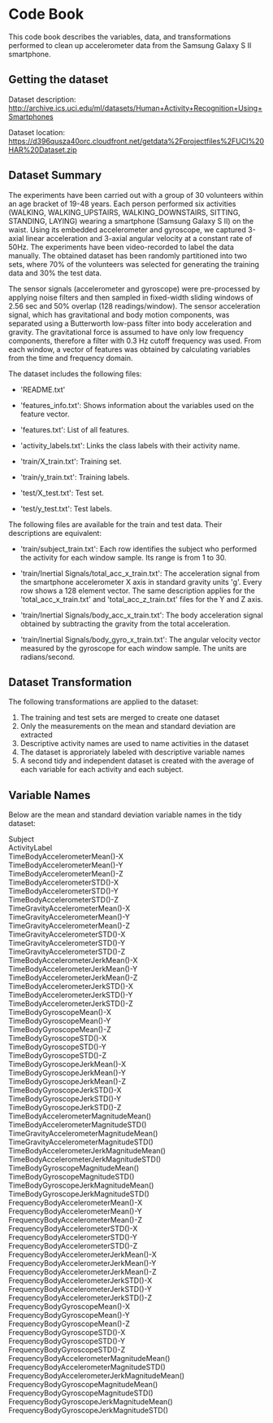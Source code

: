 # Code Book

This code book describes the variables, data, and transformations performed to clean up accelerometer data from the Samsung Galaxy S II smartphone.

## <a name="getDataset">Getting the dataset</a>
Dataset description: http://archive.ics.uci.edu/ml/datasets/Human+Activity+Recognition+Using+Smartphones

Dataset location: https://d396qusza40orc.cloudfront.net/getdata%2Fprojectfiles%2FUCI%20HAR%20Dataset.zip 

## Dataset Summary
The experiments have been carried out with a group of 30 volunteers within an age bracket of 19-48 years. Each person performed six activities (WALKING, WALKING_UPSTAIRS, WALKING_DOWNSTAIRS, SITTING, STANDING, LAYING) wearing a smartphone (Samsung Galaxy S II) on the waist. Using its embedded accelerometer and gyroscope, we captured 3-axial linear acceleration and 3-axial angular velocity at a constant rate of 50Hz. The experiments have been video-recorded to label the data manually. The obtained dataset has been randomly partitioned into two sets, where 70% of the volunteers was selected for generating the training data and 30% the test data. 

The sensor signals (accelerometer and gyroscope) were pre-processed by applying noise filters and then sampled in fixed-width sliding windows of 2.56 sec and 50% overlap (128 readings/window). The sensor acceleration signal, which has gravitational and body motion components, was separated using a Butterworth low-pass filter into body acceleration and gravity. The gravitational force is assumed to have only low frequency components, therefore a filter with 0.3 Hz cutoff frequency was used. From each window, a vector of features was obtained by calculating variables from the time and frequency domain. 

The dataset includes the following files:

- 'README.txt'

- 'features_info.txt': Shows information about the variables used on the feature vector.

- 'features.txt': List of all features.

- 'activity_labels.txt': Links the class labels with their activity name.

- 'train/X_train.txt': Training set.

- 'train/y_train.txt': Training labels.

- 'test/X_test.txt': Test set.

- 'test/y_test.txt': Test labels.
 
The following files are available for the train and test data. Their descriptions are equivalent: 

- 'train/subject_train.txt': Each row identifies the subject who performed the activity for each window sample. Its range is from 1 to 30. 

- 'train/Inertial Signals/total_acc_x_train.txt': The acceleration signal from the smartphone accelerometer X axis in standard gravity units 'g'. Every row shows a 128 element vector. The same description applies for the 'total_acc_x_train.txt' and 'total_acc_z_train.txt' files for the Y and Z axis. 

- 'train/Inertial Signals/body_acc_x_train.txt': The body acceleration signal obtained by subtracting the gravity from the total acceleration. 

- 'train/Inertial Signals/body_gyro_x_train.txt': The angular velocity vector measured by the gyroscope for each window sample. The units are radians/second. 
 
## Dataset Transformation
The following transformations are applied to the dataset:

1. The training and test sets are merged to create one dataset
2. Only the measurements on the mean and standard deviation are extracted
3. Descriptive activity names are used to name activities in the dataset
4. The dataset is approriately labeled with descriptive variable names
5. A second tidy and independent dataset is created with the average of each variable for each activity and each subject.

## Variable Names
Below are the mean and standard deviation variable names in the tidy dataset:

Subject                                       
ActivityLabel                                
TimeBodyAccelerometerMean()-X                 
TimeBodyAccelerometerMean()-Y                
TimeBodyAccelerometerMean()-Z                 
TimeBodyAccelerometerSTD()-X                 
TimeBodyAccelerometerSTD()-Y                  
TimeBodyAccelerometerSTD()-Z                 
TimeGravityAccelerometerMean()-X              
TimeGravityAccelerometerMean()-Y             
TimeGravityAccelerometerMean()-Z              
TimeGravityAccelerometerSTD()-X              
TimeGravityAccelerometerSTD()-Y               
TimeGravityAccelerometerSTD()-Z              
TimeBodyAccelerometerJerkMean()-X             
TimeBodyAccelerometerJerkMean()-Y            
TimeBodyAccelerometerJerkMean()-Z             
TimeBodyAccelerometerJerkSTD()-X             
TimeBodyAccelerometerJerkSTD()-Y              
TimeBodyAccelerometerJerkSTD()-Z             
TimeBodyGyroscopeMean()-X                     
TimeBodyGyroscopeMean()-Y                    
TimeBodyGyroscopeMean()-Z                     
TimeBodyGyroscopeSTD()-X                     
TimeBodyGyroscopeSTD()-Y                      
TimeBodyGyroscopeSTD()-Z                     
TimeBodyGyroscopeJerkMean()-X                 
TimeBodyGyroscopeJerkMean()-Y                
TimeBodyGyroscopeJerkMean()-Z                 
TimeBodyGyroscopeJerkSTD()-X                 
TimeBodyGyroscopeJerkSTD()-Y                  
TimeBodyGyroscopeJerkSTD()-Z                 
TimeBodyAccelerometerMagnitudeMean()          
TimeBodyAccelerometerMagnitudeSTD()          
TimeGravityAccelerometerMagnitudeMean()       
TimeGravityAccelerometerMagnitudeSTD()       
TimeBodyAccelerometerJerkMagnitudeMean()      
TimeBodyAccelerometerJerkMagnitudeSTD()      
TimeBodyGyroscopeMagnitudeMean()              
TimeBodyGyroscopeMagnitudeSTD()              
TimeBodyGyroscopeJerkMagnitudeMean()          
TimeBodyGyroscopeJerkMagnitudeSTD()          
FrequencyBodyAccelerometerMean()-X            
FrequencyBodyAccelerometerMean()-Y           
FrequencyBodyAccelerometerMean()-Z            
FrequencyBodyAccelerometerSTD()-X            
FrequencyBodyAccelerometerSTD()-Y             
FrequencyBodyAccelerometerSTD()-Z            
FrequencyBodyAccelerometerJerkMean()-X        
FrequencyBodyAccelerometerJerkMean()-Y       
FrequencyBodyAccelerometerJerkMean()-Z        
FrequencyBodyAccelerometerJerkSTD()-X        
FrequencyBodyAccelerometerJerkSTD()-Y         
FrequencyBodyAccelerometerJerkSTD()-Z        
FrequencyBodyGyroscopeMean()-X                
FrequencyBodyGyroscopeMean()-Y               
FrequencyBodyGyroscopeMean()-Z                
FrequencyBodyGyroscopeSTD()-X                
FrequencyBodyGyroscopeSTD()-Y                 
FrequencyBodyGyroscopeSTD()-Z                
FrequencyBodyAccelerometerMagnitudeMean()     
FrequencyBodyAccelerometerMagnitudeSTD()     
FrequencyBodyAccelerometerJerkMagnitudeMean()
FrequencyBodyGyroscopeMagnitudeMean()         
FrequencyBodyGyroscopeMagnitudeSTD()         
FrequencyBodyGyroscopeJerkMagnitudeMean()     
FrequencyBodyGyroscopeJerkMagnitudeSTD() 
